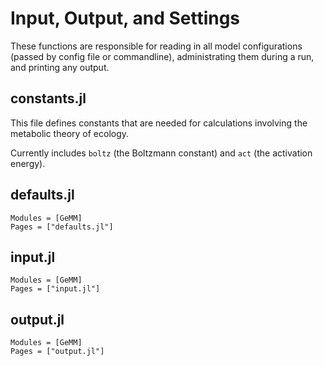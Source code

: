# Input, Output, and Settings

These functions are responsible for reading in all model configurations (passed
by config file or commandline), administrating them during a run, and printing
any output.

## constants.jl

This file defines constants that are needed for calculations involving the
metabolic theory of ecology.

Currently includes `boltz` (the Boltzmann constant) and `act` (the activation
energy).

## defaults.jl

```@autodocs
Modules = [GeMM]
Pages = ["defaults.jl"]
```

## input.jl

```@autodocs
Modules = [GeMM]
Pages = ["input.jl"]
```

## output.jl

```@autodocs
Modules = [GeMM]
Pages = ["output.jl"]
```
